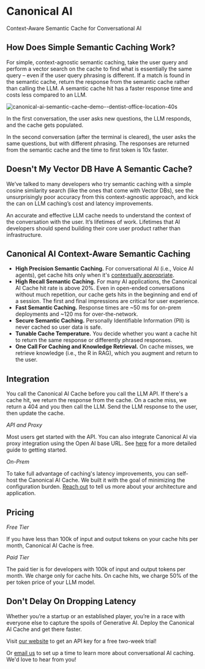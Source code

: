 # Canonical AI

Context-Aware Semantic Cache for Conversational AI

## How Does Simple Semantic Caching Work?

For simple, context-agnostic semantic caching, take the user query and perform a vector search on the cache to find what is essentially the same query – even if the user query phrasing is different. If a match is found in the semantic cache, return the response from the semantic cache rather than calling the LLM. A semantic cache hit has a faster response time and costs less compared to an LLM.

![canonical-ai-semantic-cache-demo--dentist-office-location-40s](https://github.com/Canonical-AI-Inc/canonical/assets/640297/91116289-d86e-4f96-8057-ea987525e39d)

In the first conversation, the user asks new questions, the LLM responds, and the cache gets populated. 

In the second conversation (after the terminal is cleared), the user asks the same questions, but with different phrasing. The responses are returned from the semantic cache and the time to first token is 10x faster.

## Doesn't My Vector DB Have A Semantic Cache?

We’ve talked to many developers who try semantic caching with a simple cosine similarity search (like the ones that come with Vector DBs), see the unsurprisingly poor accuracy from this context-agnostic approach, and kick the can on LLM caching’s cost and latency improvements.

An accurate and effective LLM cache needs to understand the context of the conversation with the user. It’s lifetimes of work. Lifetimes that AI developers should spend building their core user product rather than infrastructure.

## Canonical AI Context-Aware Semantic Caching

- **High Precision Semantic Caching.** For conversational AI (i.e., Voice AI agents), get cache hits only when it's [contextually appropriate](https://canonical.chat/blog/how_to_build_context_aware_semantic_cache). 
- **High Recall Semantic Caching.** For many AI applications, the Canonical AI Cache hit rate is above 20%. Even in open-ended conversations without much repetition, our cache gets hits in the beginning and end of a session. The first and final impressions are critical for user experience.
- **Fast Semantic Caching.** Response times are ~50 ms for on-prem deployments and ~120 ms for over-the-network. 
- **Secure Semantic Caching.** Personally Identifiable Information (PII) is never cached so user data is safe.
- **Tunable Cache Temperature.** You decide whether you want a cache hit to return the same response or differently phrased responses.
- **One Call For Caching and Knowledge Retrieval.** On cache misses, we retrieve knowledge (i.e., the R in RAG), which you augment and return to the user.

## Integration

You call the Canonical AI Cache before you call the LLM API. If there's a cache hit, we return the response from the cache. On a cache miss, we return a 404 and you then call the LLM. Send the LLM response to the user, then update the cache.

_API and Proxy_

Most users get started with the API. You can also integrate Canonical AI via proxy integration using the Open AI base URL. See [here](https://github.com/Canonical-AI-Inc/canonical/tree/main/examples) for a more detailed guide to getting started.

_On-Prem_

To take full advantage of caching's latency improvements, you can self-host the Canonical AI Cache. We built it with the goal of minimizing the configuration burden. [Reach out](mailto:hello@canonical.chat) to tell us more about your architecture and application.

## Pricing

_Free Tier_

If you have less than 100k of input and output tokens on your cache hits per month, Canonical AI Cache is free. 

_Paid Tier_

The paid tier is for developers with 100k of input and output tokens per month. We charge only for cache hits. On cache hits, we charge 50% of the per token price of your LLM model.

## Don't Delay On Dropping Latency

Whether you’re a startup or an established player, you’re in a race with everyone else to capture the spoils of Generative AI. Deploy the Canonical AI Cache and get there faster.

Visit [our website](https://canonical.chat/) to get an API key for a free two-week trial! 

Or [email us](mailto:hello@canonical.chat) to set up a time to learn more about conversational AI caching. We'd love to hear from you!
